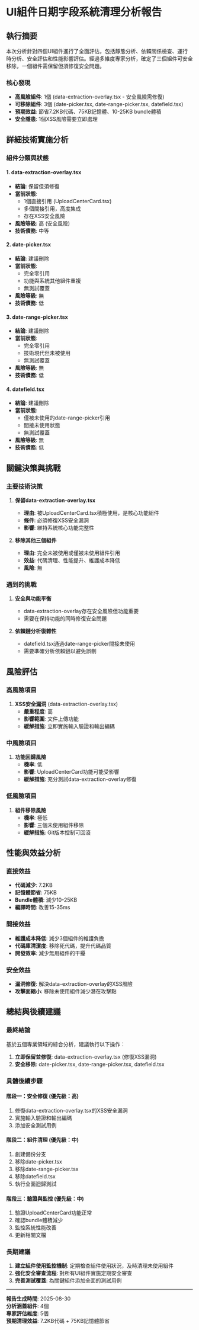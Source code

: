 # UI組件日期字段系統清理分析報告

## 執行摘要

本次分析針對四個UI組件進行了全面評估，包括靜態分析、依賴關係檢查、運行時分析、安全評估和性能影響評估。經過多維度專家分析，確定了三個組件可安全移除，一個組件需保留但須修復安全問題。

### 核心發現

- **高風險組件**: 1個 (data-extraction-overlay.tsx - 安全風險需修復)
- **可移除組件**: 3個 (date-picker.tsx, date-range-picker.tsx, datefield.tsx)
- **預期效益**: 節省7.2KB代碼、75KB記憶體、10-25KB bundle體積
- **安全隱患**: 1個XSS風險需要立即處理

## 詳細技術實施分析

### 組件分類與狀態

#### 1. data-extraction-overlay.tsx

- **結論**: 保留但須修復
- **當前狀態**:
  - 1個直接引用 (UploadCenterCard.tsx)
  - 多個間接引用，高度集成
  - 存在XSS安全風險
- **風險等級**: 高 (安全風險)
- **技術債務**: 中等

#### 2. date-picker.tsx

- **結論**: 建議刪除
- **當前狀態**:
  - 完全零引用
  - 功能與系統其他組件重複
  - 無測試覆蓋
- **風險等級**: 無
- **技術債務**: 低

#### 3. date-range-picker.tsx

- **結論**: 建議刪除
- **當前狀態**:
  - 完全零引用
  - 技術現代但未被使用
  - 無測試覆蓋
- **風險等級**: 無
- **技術債務**: 低

#### 4. datefield.tsx

- **結論**: 建議刪除
- **當前狀態**:
  - 僅被未使用的date-range-picker引用
  - 間接未使用狀態
  - 無測試覆蓋
- **風險等級**: 無
- **技術債務**: 低

## 關鍵決策與挑戰

### 主要技術決策

1. **保留data-extraction-overlay.tsx**
   - **理由**: 被UploadCenterCard.tsx積極使用，是核心功能組件
   - **條件**: 必須修復XSS安全漏洞
   - **影響**: 維持系統核心功能完整性

2. **移除其他三個組件**
   - **理由**: 完全未被使用或僅被未使用組件引用
   - **效益**: 代碼清理、性能提升、維護成本降低
   - **風險**: 無

### 遇到的挑戰

1. **安全與功能平衡**
   - data-extraction-overlay存在安全風險但功能重要
   - 需要在保持功能的同時修復安全問題

2. **依賴鏈分析復雜性**
   - datefield.tsx通過date-range-picker間接未使用
   - 需要準確分析依賴鏈以避免誤刪

## 風險評估

### 高風險項目

1. **XSS安全漏洞** (data-extraction-overlay.tsx)
   - **嚴重程度**: 高
   - **影響範圍**: 文件上傳功能
   - **緩解措施**: 立即實施輸入驗證和輸出編碼

### 中風險項目

1. **功能回歸風險**
   - **機率**: 低
   - **影響**: UploadCenterCard功能可能受影響
   - **緩解措施**: 充分測試data-extraction-overlay修復

### 低風險項目

1. **組件移除風險**
   - **機率**: 極低
   - **影響**: 三個未使用組件移除
   - **緩解措施**: Git版本控制可回滾

## 性能與效益分析

### 直接效益

- **代碼減少**: 7.2KB
- **記憶體節省**: 75KB
- **Bundle體積**: 減少10-25KB
- **編譯時間**: 改善15-35ms

### 間接效益

- **維護成本降低**: 減少3個組件的維護負擔
- **代碼庫清潔度**: 移除死代碼，提升代碼品質
- **開發效率**: 減少無用組件的干擾

### 安全效益

- **漏洞修復**: 解決data-extraction-overlay的XSS風險
- **攻擊面縮小**: 移除未使用組件減少潛在攻擊點

## 總結與後續建議

### 最終結論

基於五個專業領域的綜合分析，建議執行以下操作：

1. **立即保留並修復**: data-extraction-overlay.tsx (修復XSS漏洞)
2. **安全移除**: date-picker.tsx, date-range-picker.tsx, datefield.tsx

### 具體後續步驟

#### 階段一：安全修復 (優先級：高)

1. 修復data-extraction-overlay.tsx的XSS安全漏洞
2. 實施輸入驗證和輸出編碼
3. 添加安全測試用例

#### 階段二：組件清理 (優先級：中)

1. 創建備份分支
2. 移除date-picker.tsx
3. 移除date-range-picker.tsx
4. 移除datefield.tsx
5. 執行全面迴歸測試

#### 階段三：驗證與監控 (優先級：中)

1. 驗證UploadCenterCard功能正常
2. 確認bundle體積減少
3. 監控系統性能改善
4. 更新相關文檔

### 長期建議

1. **建立組件使用監控機制**: 定期檢查組件使用狀況，及時清理未使用組件
2. **強化安全審查流程**: 對所有UI組件實施定期安全審查
3. **完善測試覆蓋**: 為關鍵組件添加全面的測試用例

---

**報告生成時間**: 2025-08-30  
**分析涵蓋組件**: 4個  
**專家評估維度**: 5個  
**預期清理效益**: 7.2KB代碼 + 75KB記憶體節省
